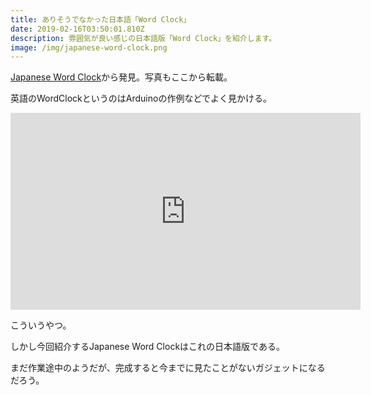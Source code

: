 ```yaml
---
title: ありそうでなかった日本語「Word Clock」
date: 2019-02-16T03:50:01.810Z
description: 雰囲気が良い感じの日本語版「Word Clock」を紹介します。
image: /img/japanese-word-clock.png
---
```

[Japanese Word Clock](https://hackaday.io/project/163848-japanese-word-clock)から発見。写真もここから転載。

英語のWordClockというのはArduinoの作例などでよく見かける。

<iframe width="560" height="315" src="https://www.youtube.com/embed/v5wLlZOVoWY" frameborder="0" allow="accelerometer; autoplay; encrypted-media; gyroscope; picture-in-picture" allowfullscreen></iframe>

こういうやつ。

しかし今回紹介するJapanese Word Clockはこれの日本語版である。

まだ作業途中のようだが、完成すると今までに見たことがないガジェットになるだろう。

